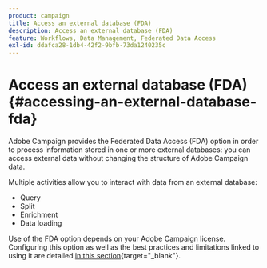 ```yaml
---
product: campaign
title: Access an external database (FDA)
description: Access an external database (FDA)
feature: Workflows, Data Management, Federated Data Access
exl-id: ddafca28-1db4-42f2-9bfb-73da1240235c
---
```

# Access an external database (FDA){#accessing-an-external-database-fda}

Adobe Campaign provides the Federated Data Access (FDA) option in order to process information stored in one or more external databases: you can access external data without changing the structure of Adobe Campaign data.

Multiple activities allow you to interact with data from an external database:

* Query
* Split
* Enrichment
* Data loading

Use of the FDA option depends on your Adobe Campaign license. Configuring this option as well as the best practices and limitations linked to using it are detailed [in this section](https://experienceleague.adobe.com/docs/campaign/campaign-v8/connect/fda.html){target="_blank"}.
